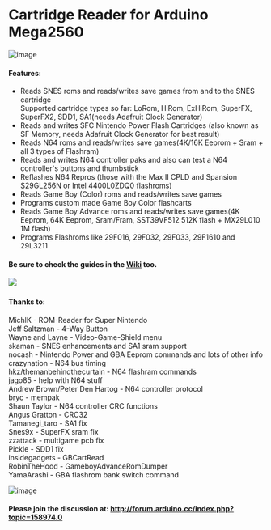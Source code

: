# Cartridge Reader for Arduino Mega2560

![image](https://dl.dropboxusercontent.com/s/cqjxdd51n4iiuu2/3d_model.png?dl=1)   

#### Features:  
- Reads SNES roms and reads/writes save games from and to the SNES cartridge  
  Supported cartridge types so far: LoRom, HiRom, ExHiRom, SuperFX, SuperFX2, SDD1, SA1(needs Adafruit Clock Generator)  
- Reads and writes SFC Nintendo Power Flash Cartridges (also known as SF Memory, needs Adafruit Clock Generator for best result)  
- Reads N64 roms and reads/writes save games(4K/16K Eeprom + Sram + all 3 types of Flashram)   
- Reads and writes N64 controller paks and also can test a N64 controller's buttons and thumbstick   
- Reflashes N64 Repros (those with the Max II CPLD and Spansion S29GL256N or Intel 4400L0ZDQ0 flashroms)    
- Reads Game Boy (Color) roms and reads/writes save games   
- Programs custom made Game Boy Color flashcarts   
- Reads Game Boy Advance roms and reads/writes save games(4K Eeprom, 64K Eeprom, Sram/Fram, SST39VF512 512K flash + MX29L010 1M flash)   
- Programs Flashroms like 29F016, 29F032, 29F033, 29F1610 and 29L3211    

#### Be sure to check the guides in the [Wiki](https://github.com/sanni/cartreader/wiki) too.

[![](https://dl.dropboxusercontent.com/s/950svg0i21syq3j/youtube_preview.jpg?dl=1)](https://www.youtube.com/watch?v=AD_o7J85bCg)   

#### Thanks to:  
   MichlK - ROM-Reader for Super Nintendo   
   Jeff Saltzman - 4-Way Button   
   Wayne and Layne - Video-Game-Shield menu   
   skaman - SNES enhancements and SA1 sram support   
   nocash - Nintendo Power and GBA Eeprom commands and lots of other info   
   crazynation - N64 bus timing   
   hkz/themanbehindthecurtain - N64 flashram commands   
   jago85 - help with N64 stuff   
   Andrew Brown/Peter Den Hartog - N64 controller protocol   
   bryc - mempak   
   Shaun Taylor - N64 controller CRC functions   
   Angus Gratton - CRC32   
   Tamanegi_taro - SA1 fix   
   Snes9x - SuperFX sram fix   
   zzattack - multigame pcb fix  
   Pickle - SDD1 fix   
   insidegadgets - GBCartRead   
   RobinTheHood - GameboyAdvanceRomDumper   
   YamaArashi - GBA flashrom bank switch command    
   
![image](https://dl.dropboxusercontent.com/s/pw0zf6747n9laat/3d_model_2.png?dl=1)   

#### Please join the discussion at: http://forum.arduino.cc/index.php?topic=158974.0   
